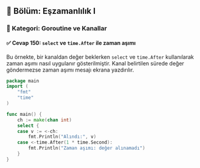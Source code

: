 ## 📘 Bölüm: Eşzamanlılık I  
### 🔹 Kategori: Goroutine ve Kanallar  
#### ✅ Cevap 150: `select` ve `time.After` ile zaman aşımı

Bu örnekte, bir kanaldan değer beklerken `select` ve `time.After` kullanılarak zaman aşımı nasıl uygulanır gösterilmiştir. Kanal belirtilen sürede değer göndermezse zaman aşımı mesajı ekrana yazdırılır.

```go
package main
import (
    "fmt"
    "time"
)

func main() {
    ch := make(chan int)
    select {
    case v := <-ch:
        fmt.Println("Alındı:", v)
    case <-time.After(1 * time.Second):
        fmt.Println("Zaman aşımı: değer alınamadı")
    }
}
```
